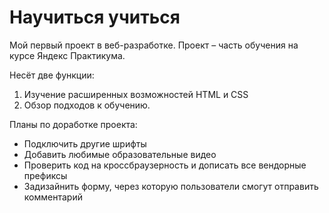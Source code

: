# **Научиться учиться**

Мой первый проект в веб-разработке. Проект – часть обучения на курсе Яндекс Практикума.

Несёт две функции:
1. Изучение расширенных возможностей HTML и CSS
2. Обзор подходов к обучению.

Планы по доработке проекта:
* Подключить другие шрифты
* Добавить любимые образовательные видео
* Проверить код на кроссбраузерность и дописать все вендорные префиксы
* Задизайнить форму, через которую пользователи смогут отправить комментарий
